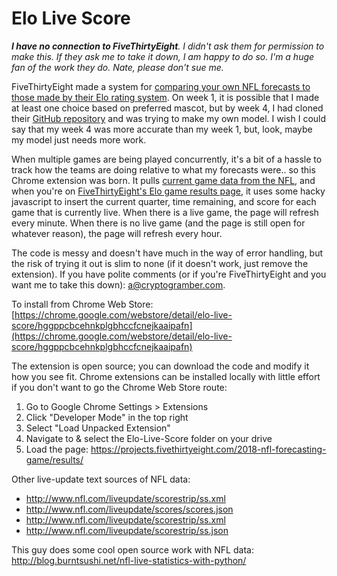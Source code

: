 # Elo Live Score
***I have no connection to FiveThirtyEight**. I didn't ask them for permission to make this. If they ask me to take it down, I am happy to do so. I'm a huge fan of the work they do. Nate, please don't sue me.*

FiveThirtyEight made a system for [comparing your own NFL forecasts to those made by their Elo rating system](https://projects.fivethirtyeight.com/2018-nfl-forecasting-game/). On week 1, it is possible that I made at least one choice based on preferred mascot, but by week 4, I had cloned their [GitHub repository](https://github.com/fivethirtyeight/nfl-elo-game) and was trying to make my own model. I wish I could say that my week 4 was more accurate than my week 1, but, look, maybe my model just needs more work.

When multiple games are being played concurrently, it's a bit of a hassle to track how the teams are doing relative to what my forecasts were.. so this Chrome extension was born. It pulls [current game data from the NFL](http://www.nfl.com/liveupdate/scorestrip/ss.xml), and when you're on [FiveThirtyEight's Elo game results page](https://projects.fivethirtyeight.com/2018-nfl-forecasting-game/results/), it uses some hacky javascript to insert the current quarter, time remaining, and score for each game that is currently live. When there is a live game, the page will refresh every minute. When there is no live game (and the page is still open for whatever reason), the page will refresh every hour.

The code is messy and doesn't have much in the way of error handling, but the risk of trying it out is slim to none (if it doesn't work, just remove the extension). If you have polite comments (or if you're FiveThirtyEight and you want me to take this down): a@cryptogramber.com.

To install from Chrome Web Store: [https://chrome.google.com/webstore/detail/elo-live-score/hggppcbcehnkplgbhccfcnejkaaipafn](https://chrome.google.com/webstore/detail/elo-live-score/hggppcbcehnkplgbhccfcnejkaaipafn)

The extension is open source; you can download the code and modify it how you see fit. Chrome extensions can be installed locally with little effort if you don't want to go the Chrome Web Store route:
1. Go to Google Chrome Settings > Extensions
2. Click "Developer Mode" in the top right
3. Select "Load Unpacked Extension"
4. Navigate to & select the Elo-Live-Score folder on your drive
5. Load the page: https://projects.fivethirtyeight.com/2018-nfl-forecasting-game/results/

Other live-update text sources of NFL data:
- http://www.nfl.com/liveupdate/scorestrip/ss.xml
- http://www.nfl.com/liveupdate/scores/scores.json
- http://www.nfl.com/liveupdate/scorestrip/ss.xml
- http://www.nfl.com/liveupdate/scorestrip/ss.json

This guy does some cool open source work with NFL data: http://blog.burntsushi.net/nfl-live-statistics-with-python/
